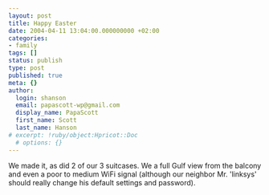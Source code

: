 ```yaml
---
layout: post
title: Happy Easter
date: 2004-04-11 13:04:00.000000000 +02:00
categories:
- family
tags: []
status: publish
type: post
published: true
meta: {}
author:
  login: shanson
  email: papascott-wp@gmail.com
  display_name: PapaScott
  first_name: Scott
  last_name: Hanson
# excerpt: !ruby/object:Hpricot::Doc
  # options: {}
---
```

<p>We made it, as did 2 of our 3 suitcases. We a full Gulf view from the balcony and even a poor to medium WiFi signal (although our neighbor Mr. 'linksys' should really change his default settings and password).</p>
